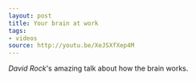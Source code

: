 ```yaml
---
layout: post
title: Your brain at work
tags:
- videos
source: http://youtu.be/XeJSXfXep4M
---
```


*David Rock*'s amazing talk about how the brain works.
